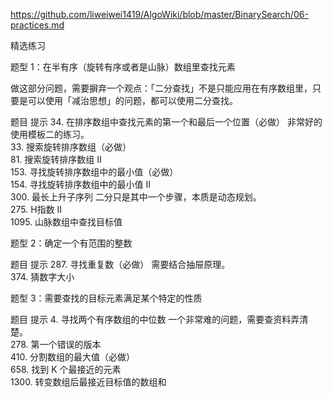 https://github.com/liweiwei1419/AlgoWiki/blob/master/BinarySearch/06-practices.md

精选练习

题型 1：在半有序（旋转有序或者是山脉）数组里查找元素

做这部分问题，需要摒弃一个观点：「二分查找」不是只能应用在有序数组里，只要是可以使用「减治思想」的问题，都可以使用二分查找。

题目	提示
34. 在排序数组中查找元素的第一个和最后一个位置（必做）	非常好的使用模板二的练习。  
33. 搜索旋转排序数组（必做）  
81. 搜索旋转排序数组 II	  
153. 寻找旋转排序数组中的最小值（必做）	
154. 寻找旋转排序数组中的最小值 II	  
300. 最长上升子序列	二分只是其中一个步骤，本质是动态规划。  
275. H指数 II	  
1095. 山脉数组中查找目标值  

题型 2：确定一个有范围的整数

题目	提示
287. 寻找重复数（必做）	需要结合抽屉原理。  
374. 猜数字大小	  

题型 3：需要查找的目标元素满足某个特定的性质

题目	提示
4. 寻找两个有序数组的中位数	一个非常难的问题，需要查资料弄清楚。  
278. 第一个错误的版本	  
410. 分割数组的最大值（必做）	  
658. 找到 K 个最接近的元素	  
1300. 转变数组后最接近目标值的数组和	  
